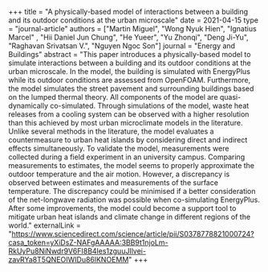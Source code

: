 +++
title = "A physically-based model of interactions between a building and its outdoor conditions at the urban microscale"
date = 2021-04-15
type = "journal-article"
authors = ["Martin Miguel", "Wong Nyuk Hien", "Ignatius Marcel" ,  "Hii Daniel Jun Chung", "He Yueer", "Yu Zhonqi", "Deng Ji-Yu", "Raghavan Srivatsan V.", "Nguyen Ngoc Son"]
journal = "Energy and Buildings"
abstract = "This paper introduces a physically-based model to simulate interactions between a building and its outdoor conditions at the urban microscale. In the model, the building is simulated with EnergyPlus while its outdoor conditions are assessed from OpenFOAM. Furthermore, the model simulates the street pavement and surrounding buildings based on the lumped thermal theory. All components of the model are quasi-dynamically co-simulated. Through simulations of the model, waste heat releases from a cooling system can be observed with a higher resolution than this achieved by most urban microclimate models in the literature. Unlike several methods in the literature, the model evaluates a countermeasure to urban heat islands by considering direct and indirect effects simultaneously. To validate the model, measurements were collected during a field experiment in an university campus. Comparing measurements to estimates, the model seems to properly approximate the outdoor temperature and the air motion. However, a discrepancy is observed between estimates and measurements of the surface temperature. The discrepancy could be minimised if a better consideration of the net-longwave radiation was possible when co-simulating EnergyPlus. After some improvements, the model could become a support tool to mitigate urban heat islands and climate change in different regions of the world."
externalLink = "https://www.sciencedirect.com/science/article/pii/S0378778821000724?casa_token=yXiDsZ-NAFgAAAAA:3BB9t1njoLm-RkUyPu8NiNwdr9V6FI8B4les1zguuJIlvei-zavRYa8T5QNEOIWIDu86lKNOEMM"
+++